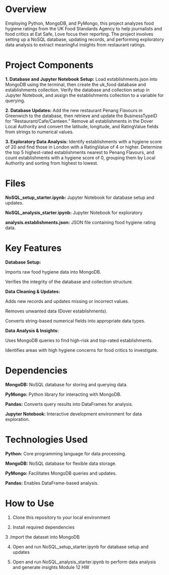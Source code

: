 # Overview

Employing Python, MongoDB, and PyMongo, this project analyzes food hygiene ratings from the UK Food Standards Agency to help journalists and food critics at Eat Safe, Love focus their reporting. The project involves setting up a NoSQL database, updating records, and performing exploratory data analysis to extract meaningful insights from restaurant ratings.

# Project Components

__1. Database and Jupyter Notebook Setup:__ Load establishments.json into MongoDB using the terminal, then create the uk_food database and establishments collection. Verify the database and collection setup in Jupyter Notebook, and assign the establishments collection to a variable for querying.

__2. Database Updates:__ Add the new restaurant Penang Flavours in Greenwich to the database, then retrieve and update the BusinessTypeID for "Restaurant/Cafe/Canteen." Remove all establishments in the Dover Local Authority and convert the latitude, longitude, and RatingValue fields from strings to numerical values.

__3. Exploratory Data Analysis:__ Identify establishments with a hygiene score of 20 and find those in London with a RatingValue of 4 or higher. Determine the top 5 highest-rated establishments nearest to Penang Flavours, and count establishments with a hygiene score of 0, grouping them by Local Authority and sorting from highest to lowest.

# Files

__NoSQL_setup_starter.ipynb:__ Jupyter Notebook for database setup and updates.

__NoSQL_analysis_starter.ipynb:__ Jupyter Notebook for exploratory 

__analysis.establishments.json:__ JSON file containing food hygiene rating data.

# Key Features

__Database Setup:__

Imports raw food hygiene data into MongoDB.

Verifies the integrity of the database and collection structure.

__Data Cleaning & Updates:__

Adds new records and updates missing or incorrect values.

Removes unwanted data (Dover establishments).

Converts string-based numerical fields into appropriate data types.

__Data Analysis & Insights:__

Uses MongoDB queries to find high-risk and top-rated establishments.

Identifies areas with high hygiene concerns for food critics to investigate.

# Dependencies

__MongoDB:__ NoSQL database for storing and querying data.

__PyMongo:__ Python library for interacting with MongoDB.

__Pandas:__ Converts query results into DataFrames for analysis.

__Jupyter Notebook:__ Interactive development environment for data exploration.

# Technologies Used

__Python:__ Core programming language for data processing.

__MongoDB:__ NoSQL database for flexible data storage.

__PyMongo:__ Facilitates MongoDB queries and updates.

__Pandas:__ Enables DataFrame-based analysis.

# How to Use

1. Clone this repository to your local environment

2. Install required dependencies

3 .Import the dataset into MongoDB

4. Open and run NoSQL_setup_starter.ipynb for database setup and updates

5. Open and run NoSQL_analysis_starter.ipynb to perform data analysis and generate insights
Module 12 HW

